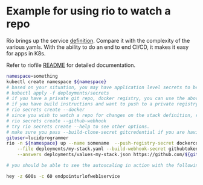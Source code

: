 
# Example for using rio to watch a repo


Rio brings up the service [definition](deployments/my-stack.yaml). Compare it with the complexity of the various yamls. With the ability to do an end to end CI/CD, it makes it easy for apps in K8s.

Refer to riofile [README](https://github.com/rancher/rio/blob/master/docs/riofile.md) for detailed documentation.

```bash
namespace=something
kubectl create namespace ${namespace}
# based on your situation, you may have application level secrets to be created
# kubectl apply -f deployments/secrets
# if you have a private git repo, docker registry, you can use the above approach or you can create them using rio itself
# if you have build instructions and want to push to a private registry
# rio secrets create --docker
# since you wish to watch a repo for changes on the stack definition, rio must have the ability to create a webhook in your repository
# rio secrets create --github-webhook 
# try rio secrets create --help to see other options.
# make sure you pass --build-clone-secret gitcredential if you are having a private git repo
gituser=lucidprogrammer
rio -n ${namespace} up --name somename  --push-registry-secret dockerconfig \
    --file deployments/my-stack.yaml --build-webhook-secret githubtoken\
    --answers deployments/values-my-stack.json https://github.com/${gituser}/rio-samples.git

# you should be able to see the autoscaling in action with the following

hey -z 600s -c 60 endpointurlofweb1service
```